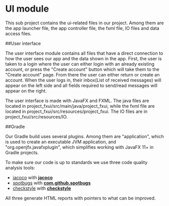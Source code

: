 # UI module

This sub project contains the ui-related files in our project. Among them are the app launcher file, the app controller file, the fxml file, IO files and data access files.

##User interface

The user interface module contains all files that have a direct connection to how the user sees our app and the data shown in the app.
First, the user is taken to a login where the user can either login with an already existing account, or press the
 "Create account" button which will take them to the "Create account" page. From there the user can either return or create an account.
 When the user logs in, their inbox(List of received messages) will appear on the left side and all fields required to send/read 
 messages will appear on the right. 
 
The user interface is made with JavaFX and FXML. The java files are located in project\_fxui/src/main/java/project\_fxui,
while the fxml file are located in project\_fxui/src/resources/project\_fxui. The IO files are in project\_fxui/src/resources/IO.




##Gradle

Our Gradle build uses several plugins. Among them are "application", which is used to create an executable JVM application,
and "org.openjfx.javafxplugin", which simplifies working with JavaFX 11+ in Gradle projects. 

To make sure our code is up to standards we use three code quality analysis tools:
* [jacoco](https://github.com/jacoco/jacoco) with **[jacoco](https://docs.gradle.org/current/userguide/jacoco_plugin.html)**
* [spotbugs](https://spotbugs.github.io) with **[com.github.spotbugs](https://spotbugs.readthedocs.io/en/latest/gradle.html)**
* [checkstyle](https://checkstyle.sourceforge.io) with **[checkstyle](https://docs.gradle.org/current/userguide/checkstyle_plugin.html)**

All three generate HTML reports with pointers to what can be improved. 